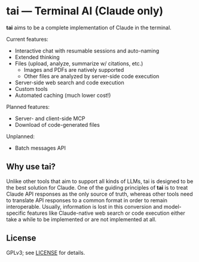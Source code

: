 # tai — Terminal AI (Claude only)

**tai** aims to be a complete implementation of Claude in the terminal.

Current features:
- Interactive chat with resumable sessions and auto-naming
- Extended thinking
- Files (upload, analyze, summarize w/ citations, etc.)
  - Images and PDFs are natively supported
  - Other files are analyzed by server-side code execution
- Server-side web search and code execution
- Custom tools
- Automated caching (much lower cost!)

Planned features:
- Server- and client-side MCP
- Download of code-generated files

Unplanned:
- Batch messages API

## Why use tai?

Unlike other tools that aim to support all kinds of LLMs, tai is designed to be the best solution for Claude.
One of the guiding principles of **tai** is to treat Claude API responses as the only source of truth, whereas other tools need to translate
API responses to a common format in order to remain interoperable. Usually, information is lost in this conversion and model-specific
features like Claude-native web search or code execution either take a while to be implemented or are not implemented at all.

## License

GPLv3; see [LICENSE](LICENSE.txt) for details.
